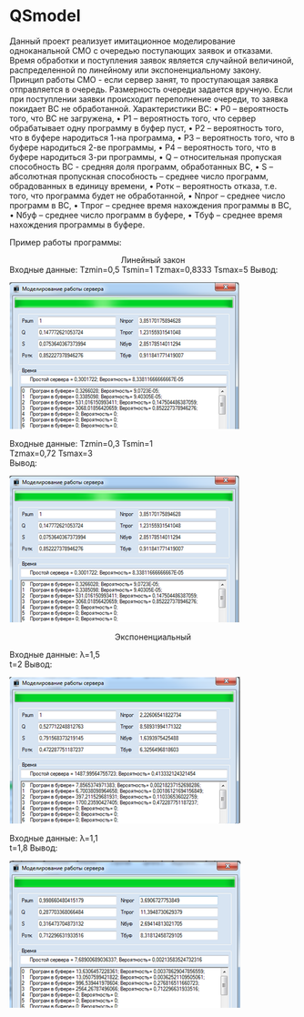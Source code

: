 # QSmodel
Данный проект реализует имитационное моделирование одноканальной СМО с очередью поступающих заявок и отказами.
Время обработки и поступления заявок является случайной величиной, распределенной по линейному или экспоненциальному закону.
Принцип работы СМО - если сервер занят, то проступающая заявка отправляется в очередь. 
Размерность очереди задается вручную. Если при поступлении заявки происходит переполнение очереди, то заявка покидает ВС не обработанной.
Характеристики ВС:
•	P0 – вероятность того, что ВС не загружена,
•	P1 – вероятность того, что сервер обрабатывает одну программу в буфер пуст,
•	P2 – вероятность того, что в буфере народиться 1-на программа,
•	P3 – вероятность того, что в буфере народиться 2-ве программы,
•	P4 – вероятность того, что в буфере народиться 3-ри программы,
•	Q – относительная пропуская способность ВС -  средняя доля программ, обработанных ВС,
•	S – абсолютная пропускная способность – среднее число программ, обрадованных в единицу времени,
•	Pотк – вероятность отказа, т.е. того, что программа будет не обработанной,
•	Nпрог – среднее число программ в ВС,
•	Tпрог – среднее время нахождения программы в ВС,
•	Nбуф – среднее число программ в буфере,
•	Tбуф – среднее время нахождения программы в буфере.

Пример работы программы:
<div align="center">
Линейный закон
</div>
Входные данные:
Tzmin=0,5        Tsmin=1
Tzmax=0,8333     Tsmax=5
Вывод:

![lt2](https://github.com/WM-admn/QSmodel/blob/main/images/lt2.png)

Входные данные:
Tzmin=0,3        Tsmin=1                
Tzmax=0,72       Tsmax=3  
Вывод:

![lt2](https://github.com/WM-admn/QSmodel/blob/main/images/lt2.png)

<div align="center">
Экспоненциальный
</div>

Входные данные:
λ=1,5	           
t=2
Вывод:

![et1](https://github.com/WM-admn/QSmodel/blob/main/images/et1.png)

Входные данные:
λ=1,1	           
t=1,8
Вывод:

![et2](https://github.com/WM-admn/QSmodel/blob/main/images/et2.png)













